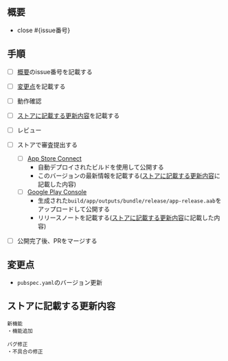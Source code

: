 <!--
PRタイトル規則
タイトルを以下のように記載してください
Release: v{SemVer}

例）
Release: v1.2.3
-->


## 概要
<!--
issue番号を記載してください
-->

- close #{issue番号}


## 手順
<!--
以下の手順に従ってこのPRを完了させてください。
-->

- [ ] [概要](#概要)のissue番号を記載する
- [ ] [変更点](#変更点)を記載する
- [ ] 動作確認
- [ ] [ストアに記載する更新内容](#ストアに記載する更新内容)を記載する
- [ ] レビュー
- [ ] ストアで審査提出する
  - [ ] [App Store Connect](https://appstoreconnect.apple.com/apps/1420913667/distribution/ios/version/deliverable)
    - 自動デプロイされたビルドを使用して公開する
    - このバージョンの最新情報を記載する([ストアに記載する更新内容](#ストアに記載する更新内容)に記載した内容)
  - [ ] [Google Play Console](https://play.google.com/console/u/0/developers/6149840464996782846/app/4972805288056273030/tracks/production?tab=releases)
    - 生成された`build/app/outputs/bundle/release/app-release.aab`をアップロードして公開する
    - リリースノートを記載する([ストアに記載する更新内容](#ストアに記載する更新内容)に記載した内容)
- [ ] 公開完了後、PRをマージする


## 変更点
<!-- 
このセクションでは、具体的な変更点や修正箇所を箇条書きでリストアップしてください。
`pubspec.yaml`のバージョン更新は必須です。
それ以外の変更点がある場合は、記載してください。
-->

- `pubspec.yaml`のバージョン更新


## ストアに記載する更新内容
<!--
ストアに記載する更新内容を記載してください。
以下はフォーマット例です。
-->

```
新機能
・機能追加

バグ修正
・不具合の修正
```
